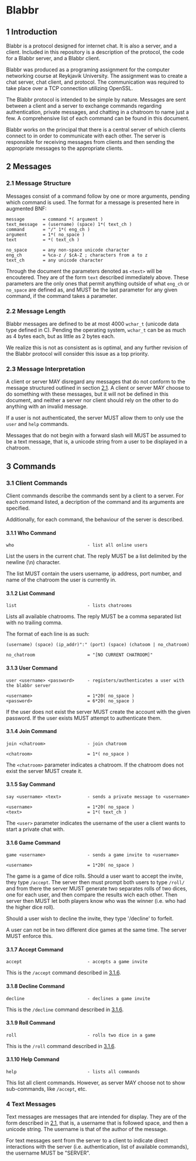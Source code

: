 # Blabbr

## 1 Introduction

Blabbr is a protocol designed for internet chat. It is also a server, and a client. Included in this repository is a description of the protocol, the code for a Blabbr server, and a Blabbr client.

Blabbr was produced as a programing assignment for the computer networking course at Reykjavik University. The assignment was to create a chat server, chat client, and protocol. The communication was required to take place over a TCP connection utilizing OpenSSL.

The Blabbr protocol is intended to be simple by nature. Messages are sent between a client and a server to exchange commands regarding authentication, private messages, and chatting in a chatroom to name just a few. A comprehensive list of each command can be found in this document.

Blabbr works on the principal that there is a central server of which clients connect to in order to communicate with each other. The server is responsible for receiving messages from clients and then sending the appropriate messages to the appropriate clients.

## 2 Messages

### 2.1 Message Structure

Messages consist of a command follow by one or more arguments, pending which command is used. The format for a message is presented here in augmented BNF:

    message       = command *( argument )
    text_message  = (username) (space) 1*( text_ch )
    command       = "/" 1*( eng_ch )
    argument      = 1*( no_space )
    text          = *( text_ch )
    
    no_space      = any non-space unicode character
    eng_ch        = %ca-z / $cA-Z ; characters from a to z
    text_ch       = any unicode character


Through the document the parameters denoted as `<text>` will be encoutered. They are of the form `text` described immediately above. These parameters are the only ones that permit anything outside of what `eng_ch` or `no_space` are defined as, and MUST be the last parameter for any given command, if the command takes a parameter.

### 2.2 Message Length

Blabbr messages are defined to be at most 4000 `wchar_t` (unicode data type defined in C). Pending the operating system, `wchar_t` can be as much as 4 bytes each, but as little as 2 bytes each.

We realize this is not as consistent as is optimal, and any further revision of the Blabbr protocol will consider this issue as a top priority.


### 2.3 Message Interpretation

A client or server MAY disregard any messages that do not conform to the message structured outlined in section [2.1](#21-message-structure). A client or server MAY choose to do something with these messages, but it will not be defined in this document, and neither a server nor client should rely on the other to do anything with an invalid message.

If a user is not authenticated, the server MUST allow them to only use the `user` and `help` commands.

Messages that do not begin with a forward slash will MUST be assumed to be a text message, that is, a unicode string from a user to be displayed in a chatroom.

## 3 Commands

### 3.1 Client Commands

Client commands describe the commands sent by a client to a server. For each command listed, a decription of the command and its arguments are specified. 

Additionally, for each command, the behaviour of the server is described. 

#### 3.1.1 Who Command

    who		                       - list all online users

List the users in the current chat. The reply MUST be a list delimited by the newline (\n) character.

The list MUST contain the users username, ip address, port number, and name of the chatroom the user is currently in.

#### 3.1.2 List Command

    list                           - lists chatrooms

Lists all available chatrooms. The reply MUST be a comma separated list with no trailing comma.
 
The format of each line is as such:

    (username) (space) (ip_addr)":" (port) (space) (chatoom | no_chatroom)
    
    no_chatroom                    = "[NO CURRENT CHATROOM]"

#### 3.1.3 User Command

    user <username> <password>     - registers/authenticates a user with the blabbr server
    
    <username>                     = 1*20( no_space )
    <password>                     = 6*20( no_space )

If the user does not exist the server MUST create the account with the given password. If the user exists MUST attempt to authenticate them.

#### 3.1.4 Join Command

    join <chatroom>                - join chatroom
    
    <chatroom>                     = 1*( no_space )

The `<chatroom>` parameter indicates a chatroom. If the chatroom does not exist the server MUST create it.

#### 3.1.5 Say Command

    say <username> <text>          - sends a private message to <username>
    
    <username>                     = 1*20( no_space )
    <text>                         = 1*( text_ch )

The `<user>` parameter indicates the username of the user a client wants to start a private chat with.

#### 3.1.6 Game Command

    game <username>                - sends a game invite to <username>
    
    <username>                     = 1*20( no_space )


The game is a game of dice rolls. Should a user want to accept the invite, they type `/accept`. The server then must prompt both users to type `/roll/` and from there the server MUST generate two separates rolls of two dices, one for each user, and then compare the results wich each other. Then server then MUST let both players know who was the winner (i.e. who had the higher dice roll).

Should a user wish to decline the invite, they type '/decline' to forfeit.

A user can not be in two different dice games at the same time. The server MUST enforce this.

#### 3.1.7 Accept Command

    accept                         - accepts a game invite

This is the `/accept` command described in [3.1.6](#316-game-command).

#### 3.1.8 Decline Command

    decline                        - declines a game invite

This is the `/decline` command described in [3.1.6](#316-game-command).

#### 3.1.9 Roll Command

    roll                           - rolls two dice in a game

This is the `/roll` command described in [3.1.6](#316-game-command).

#### 3.1.10 Help Command

    help                           - lists all commands

This list all client commands. However, as server MAY choose not to show sub-commands, like `/accept`, etc.

### 4 Text Messages

Text messages are messages that are intended for display. They are of the form described in [2.1](#21-message-structure), that is, a username that is followed space, and then a unicode string. The username is that of the author of the message.

For text messages sent from the server to a client to indicate direct interactions with the server (i.e. authentication, list of available commands), the username MUST be "SERVER".